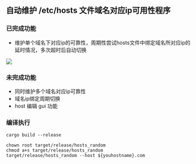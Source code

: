 ## 自动维护 /etc/hosts 文件域名对应ip可用性程序
### 已完成功能
- 维护单个域名下对应ip的可靠性，周期性尝试hosts文件中绑定域名所对应ip的延时情况，多次超时后自动切换

![](https://markdownimage-1307181700.cos.ap-shanghai.myqcloud.com/img/2022-05-31_10-34.png)

### 未完成功能
- 同时维护多个域名对应ip可靠性
- 域名ip绑定周期切换
- host 编辑 gui 功能



### 编译执行
```
cargo build --release

chown root target/release/hosts_random
chmod a+s target/release/hosts_random
target/release/hosts_random --host ${youhostname}.com
```
